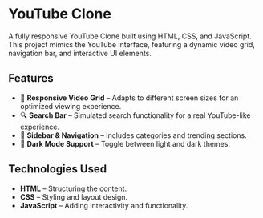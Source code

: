 # YouTube Clone

A fully responsive YouTube Clone built using HTML, CSS, and JavaScript. This project mimics the YouTube interface, featuring a dynamic video grid, navigation bar, and interactive UI elements.

## Features

- 🎥 **Responsive Video Grid** – Adapts to different screen sizes for an optimized viewing experience.
- 🔍 **Search Bar** – Simulated search functionality for a real YouTube-like experience.
- 📜 **Sidebar & Navigation** – Includes categories and trending sections.
- 🌙 **Dark Mode Support** – Toggle between light and dark themes.

## Technologies Used

- **HTML** – Structuring the content.
- **CSS** – Styling and layout design.
- **JavaScript** – Adding interactivity and functionality.
